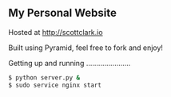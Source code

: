 My Personal Website
-------------------

Hosted at http://scottclark.io

Built using Pyramid, feel free to fork and enjoy!

Getting up and running
......................

```bash
$ python server.py &
$ sudo service nginx start
```
